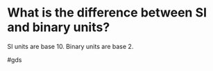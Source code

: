 # What is the difference between SI and binary units? 
SI units are base 10. Binary units are base 2. 

#gds 